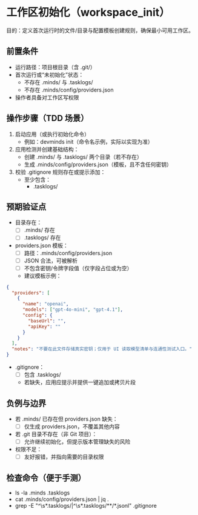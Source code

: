 # 工作区初始化（workspace_init）

目的：定义首次运行时的文件/目录与配置模板创建规则，确保最小可用工作区。

## 前置条件
- 运行路径：项目根目录（含 .git/）
- 首次运行或“未初始化”状态：
  - 不存在 .minds/ 与 .tasklogs/
  - 不存在 .minds/config/providers.json
- 操作者具备对工作区写权限

## 操作步骤（TDD 场景）
1) 启动应用（或执行初始化命令）
   - 例如：devminds init（命令名示例，实际以实现为准）
2) 应用检测并创建基础结构：
   - 创建 .minds/ 与 .tasklogs/ 两个目录（若不存在）
   - 生成 .minds/config/providers.json（模板，且不含任何密钥）
3) 校验 .gitignore 规则存在或提示添加：
   - 至少包含：
     - .tasklogs/

## 预期验证点
- 目录存在：
  - [ ] .minds/ 存在
  - [ ] .tasklogs/ 存在
- providers.json 模板：
  - [ ] 路径：.minds/config/providers.json
  - [ ] JSON 合法，可被解析
  - [ ] 不包含密钥/令牌字段值（仅字段占位或为空）
  - 建议模板示例：
```json
{
  "providers": [
    {
      "name": "openai",
      "models": ["gpt-4o-mini", "gpt-4.1"],
      "config": {
        "baseUrl": "",
        "apiKey": ""
      }
    }
  ],
  "notes": "不要在此文件存储真实密钥；仅用于 UI 读取模型清单与连通性测试入口。"
}
```
- .gitignore：
  - [ ] 包含 .tasklogs/
  - 若缺失，应用应提示并提供一键追加或拷贝片段

## 负例与边界
- 若 .minds/ 已存在但 providers.json 缺失：
  - [ ] 仅生成 providers.json，不覆盖其他内容
- 若 .git 目录不存在（非 Git 项目）：
  - [ ] 允许继续初始化，但提示版本管理缺失的风险
- 权限不足：
  - [ ] 友好报错，并指向需要的目录权限

## 检查命令（便于手测）
- ls -la .minds .tasklogs
- cat .minds/config/providers.json | jq .
- grep -E "^\s*\.tasklogs/|^\s*\.tasklogs/\*\*/\*\.jsonl" .gitignore
